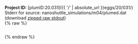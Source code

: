 **Project ID:** [plumID:20.031]({{ '/' | absolute_url }}eggs/20/031/)  
Stderr for source:  nanoshuttle_simulations/m04/plumed.dat   
(download [zipped raw stdout](plumed.dat.plumed_master.stdout.txt.zip))  
{% raw %}
<pre>
</pre>
{% endraw %}
